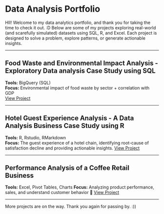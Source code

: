 # Data Analysis Portfolio

HII!
Welcome to my data analytics portfolio, and thank you for taking the time to check it out. :D
Below are some of my projects exploring real-world (and scarefully simulated) datasets using SQL, R, and Excel. Each project is designed to solve a problem, explore patterns, or generate actionable insights.

---

## Food Waste and Environmental Impact Analysis - Exploratory Data analysis Case Study using SQL 
**Tools:** BigQuery (SQL)  
**Focus:** Environmental impact of food waste by sector + correlation with GDP  
[View Project](https://github.com/rh133/food_waste_and_enviromental_impact_analysis)  

---

## Hotel Guest Experience Analysis - A Data Analysis Business Case Study using R
**Tools:** R, Rstudio, RMarkdown  
**Focus:** The guest experience of a hotel chain, identifying root-cause of satisfaction decline and providing actionable insights. 
[View Project](https://github.com/rh133/hotel-guest-experience-project/tree/main)

---

## Performance Analysis of a Coffee Retail Business
**Tools:** Excel, Pivot Tables, Charts 
**Focus:** Analyzing product performance, sales, and understand customer behavior
🔗 [View Project](https://github.com/rh133/performance_analysis_of_coffee_retail_business)

---

More projects are on the way. 
Thank you again for passing by. :)) 


